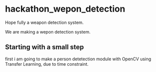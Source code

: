 # hackathon_wepon_detection
Hope fully a weapon detection system.

We are making a wepon detection system.

## Starting with a small step

first i am going to make a person detetection module with OpenCV using Transfer Learning, due to time constraint. 